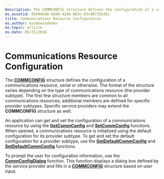 ```yaml
---
Description: The COMMCONFIG structure defines the configuration of a communications resource, serial or otherwise.
ms.assetid: 05094b98-4694-42dd-883c-b3c90735b3bc
title: Communications Resource Configuration
ms.author: windowssdkdev
ms.topic: article
ms.date: 05/31/2018
---
```


# Communications Resource Configuration

The [**COMMCONFIG**](/windows/desktop/api/Winbase/ns-winbase-_commconfig) structure defines the configuration of a communications resource, serial or otherwise. The format of the structure varies depending on the type of communications resource (the provider subtype). The first few structure members are common to all communications resources; additional members are defined for specific provider subtypes. Specific service providers may extend the **COMMCONFIG** structure as well.

An application can get and set the configuration of a communications resource by using the [**GetCommConfig**](/windows/desktop/api/Winbase/nf-winbase-getcommconfig) and [**SetCommConfig**](/windows/desktop/api/Winbase/nf-winbase-setcommconfig) functions. When opened, a communications resource is initialized using the default configuration for its provider subtype. To get and set the default configuration for a provider subtype, use the [**GetDefaultCommConfig**](/windows/desktop/api/Winbase/nf-winbase-getdefaultcommconfiga) and [**SetDefaultCommConfig**](/windows/desktop/api/Winbase/nf-winbase-setdefaultcommconfiga) functions.

To prompt the user for configuration information, use the [**CommConfigDialog**](/windows/desktop/api/Winbase/nf-winbase-commconfigdialoga) function. This function displays a dialog box defined by the service provider and fills in a [**COMMCONFIG**](/windows/desktop/api/Winbase/ns-winbase-_commconfig) structure based on user input.

 

 



